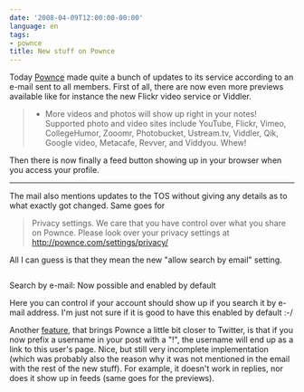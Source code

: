 ```yaml
---
date: '2008-04-09T12:00:00-00:00'
language: en
tags:
- pownce
title: New stuff on Pownce
---
```



Today [Pownce](http://pownce.com) made quite a bunch of updates to its service according to an e-mail sent to all members. First of all, there are now even more previews available like for instance the new Flickr video service or Viddler. 

> - More videos and photos will show up right in your notes! Supported photo and video sites include YouTube, Flickr, Vimeo, CollegeHumor, Zooomr, Photobucket, Ustream.tv, Viddler, Qik, Google video, Metacafe, Revver, and Viddyou. Whew!

Then there is now finally a feed button showing up in your browser when you access your profile.

-------------------------------

The mail also mentions updates to the TOS without giving any details as to what exactly got changed. Same goes for 

> Privacy settings. We care that you have control over what you share on Pownce. Please look over your privacy settings at http://pownce.com/settings/privacy/

All I can guess is that they mean the new "allow search by email" setting.

<div class="figure"><img src="/media/2008/pownceemailsearch.png" alt=""/><p class="caption">Search by e-mail: Now possible and enabled by default</p></div>

Here you can control if your account should show up if you search it by e-mail address. I'm just not sure if it is good to have this enabled by default :-/

Another [feature](http://pownce.com/leahculver/notes/1776729/), that brings Pownce a little bit closer to Twitter, is that if you now prefix a username in your post with a "!", the username will end up as a link to this user's page. Nice, but still very incomplete implementation (which was probably also the reason why it was not mentioned in the email with the rest of the new stuff). For example, it doesn't work in replies, nor does it show up in feeds (same goes for the previews).
